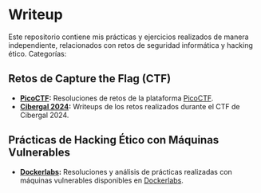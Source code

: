 # Writeup
Este repositorio contiene mis prácticas y ejercicios realizados de manera independiente, relacionados con retos de seguridad informática y hacking ético. Categorías:
## Retos de Capture the Flag (CTF)

- **[PicoCTF](./picoCTF/):** Resoluciones de retos de la plataforma [PicoCTF](https://picoctf.org/).
- **[Cibergal 2024](./CTFBGAL2024/0):** Writeups de los retos realizados durante el CTF de Cibergal 2024.

## Prácticas de Hacking Ético con Máquinas Vulnerables

- **[Dockerlabs](./Dockerlabs/):** Resoluciones y análisis de prácticas realizadas con máquinas vulnerables disponibles en [Dockerlabs](https://dockerlabs.es/).